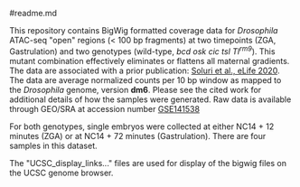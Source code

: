 #readme.md

This repository contains BigWig formatted coverage data for *Drosophila* ATAC-seq "open" regions (< 100 bp fragments) at two timepoints (ZGA, Gastrulation) and two genotypes (wild-type, *bcd osk cic tsl Tl<sup>rm9</sup>*). This mutant combination effectively eliminates or flattens all maternal gradients.
The data are associated with a prior publication: [Soluri et al., eLife 2020](https://elifesciences.org/articles/53916).
The data are average normalized counts per 10 bp window as mapped to the *Drosophila* genome, version **dm6**. Please see the cited work for additional details of how the samples were generated. Raw data is available through GEO/SRA at accession number [GSE141538](https://www.ncbi.nlm.nih.gov/geo/query/acc.cgi?acc=GSE141538)

For both genotypes, single embryos were collected at either NC14 + 12 minutes (ZGA) or at NC14 + 72 minutes (Gastrulation). There are four samples in this dataset.

The "UCSC_display_links..." files are used for display of the bigwig files on the UCSC genome browser.
